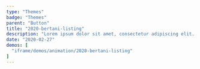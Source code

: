 ```yaml
---
type: "Themes"
badge: "Themes"
parent: "Button"
title: "2020-bertani-listing"
description: "Lorem ipsum dolor sit amet, consectetur adipiscing elit. Nunc tempus laoreet leo sit amet iaculis."
date: "2020-02-27"
demos: [
  "iframe/demos/animation/2020-bertani-listing"
]
---
```

